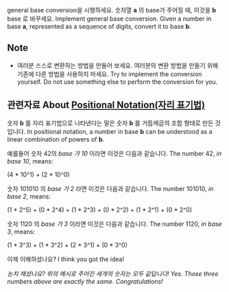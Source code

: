 general base conversion을 시행하세요. 숫자열 **a** 의 base가 주어질 때,
 이것을 **b** base 로 바꾸세요.
Implement general base conversion. Given a number in base **a**,
represented as a sequence of digits, convert it to base **b**.

## Note
- 여러분 스스로 변환하는 방법을 만들어 보세요.
  여러분의 변환 방법을 만들기 위해 기존에 다른 방법을 사용하지 마세요.
  Try to implement the conversion yourself.
  Do not use something else to perform the conversion for you.

## 관련자료 About [Positional Notation(자리 표기법)](https://en.wikipedia.org/wiki/Positional_notation)

숫자 **b** 를 자리 표기법으로 나타낸다는 말은 숫자 **b** 를 거듭제곱의 조합 형태로 만든 것입니다.
In positional notation, a number in base **b** can be understood as a linear
combination of powers of **b**.

예를들어 숫자 42의 *base 가 10* 이라면 이것은 다음과 같습니다.
The number 42, *in base 10*, means:

(4 * 10^1) + (2 * 10^0)

숫자 101010 의 *base 가 2* 라면 이것은 다음과 같습니다.
The number 101010, *in base 2*, means:

(1 * 2^5) + (0 * 2^4) + (1 * 2^3) + (0 * 2^2) + (1 * 2^1) + (0 * 2^0)

숫자 1120 의 *base 가 3* 이라면 이것은 다음과 같습니다.
The number 1120, *in base 3*, means:

(1 * 3^3) + (1 * 3^2) + (2 * 3^1) + (0 * 3^0)

이제 이해하셨나요?
I think you got the idea!

*눈치 채셨나요? 위의 예시로 주어진 세개의 숫자는 모두 같답니다!* 
*Yes. Those three numbers above are exactly the same. Congratulations!*
